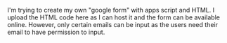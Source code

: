 I'm trying to create my own "google form" with apps script and HTML. I upload the HTML code here as I can host it and the form can be available online. However, only certain emails can be input as the users need their email to have permission to input. 
